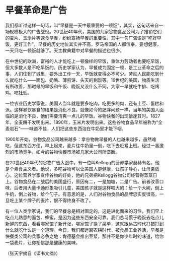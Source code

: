 # 早餐革命是广告

我们都听过这样一句话，叫“早餐是一天中最重要的一顿饭”，其实，这句话来自一场规模极大的广告战役。20世纪40年代，美国的几家谷物食品公司为了推销它们的麦片、玉米片等速食早餐，纷纷宣扬早餐的重要性，其中一句广告语是“吃好早饭，更好工作”。早餐的历史地位其实并不高，罗马帝国的人都信奉，要想健康，一天只吃一顿饭就够了。天主教典籍中对早餐的描述也很少。 

在中世纪的欧洲，富裕的人才能吃上一顿像样的早饭，重体力劳动者也要吃早饭，但大多数人是不吃早饭的。历史学家认为，早餐成为固定一顿，是工业革命之后的事，人们住到了城里，要外出工作一天，早饭就变得必不可少。劳动人民能吃到什么就吃什么——面包、奶酪、薄煎饼、头天的剩饭等。19世纪的美国，物质生活有所改善，那时候的早饭和午饭、晚饭又没什么不同，大家一早就吃牛排、吃烤鸡、吃牡蛎。 

一位农业历史学家说，美国人当年就是要多吃肉，吃更多的肉，还有土豆、蛋糕和派。这样暴饮暴食的结果是消化不良，就像如今的肥胖问题一样，当年的美国人面临的是消化不良，他们需要清爽一点儿的早饭。谷物快餐的出现恰逢其时。1827年，全麦餅干发明出来。1890年，玉米片发明出来。这些谷物食品早年被称为“全麦岩石”——味道不佳，人们把这些东西泡在牛奶里才能下咽。 

1900年开始，谷物食品公司越来越多：拿谷物做早餐的人也越来越多，虽然难吃，但这东西方便，早上起来，麦片往牛奶里一倒，吃下去赶紧上班。经过一番激烈的市场竞争，如今的谷物快餐市场被几家大公司所垄断。 

在20世纪40年代的谷物广告大战中，有一位叫Kellogg的营养学家赫赫有名，他是个素食主义者。他说，多吃谷物可以让美国人更健康，让孩子静心，让母亲放心。这位营养学家宣传谷物的好处，他的兄弟把Kellogg谷物公司经营得蒸蒸日上。谷物食品在二战后的美国盛行，原因有二，一是加糖，二是广告。前者改善口味，后者用大量卡通形象吸引儿童，美国孩子就是这样喂大的：给一个大碗，倒上牛奶，倒上谷物，给个勺子。有意思的是，人们对谷物食品的品牌忠实度很高，一旦吃上某个牌子的麦片，恨不得终身不改了。 

有一位人类学家说，我们的早餐总是相对固定的，这是进化而来的习性，我们早上吃点儿熟悉的面包、蜂蜜，是因为这些东西安全可靠。我们总习惯于晚饭去吃点儿新鲜的东西，看看哪家馆子新开张，哪家馆子换了菜单，这就跟远古时代打猎打到什么就吃什么是一个道理。今日，我们都远离农耕时代，被食品工业养活，早餐是快餐类公司的兵家必争之地：肯德基会推出豆浆，那并不是你少年时的味道，给你一袋麦片，让你相信那是健康的美味。 

（张天宇摘自《读书文摘》）